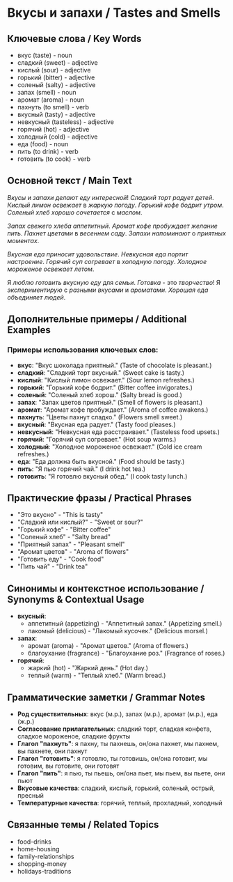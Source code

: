 # Вкусы и запахи / Tastes and Smells

## Ключевые слова / Key Words
- вкус (taste) - noun
- сладкий (sweet) - adjective
- кислый (sour) - adjective
- горький (bitter) - adjective
- соленый (salty) - adjective
- запах (smell) - noun
- аромат (aroma) - noun
- пахнуть (to smell) - verb
- вкусный (tasty) - adjective
- невкусный (tasteless) - adjective
- горячий (hot) - adjective
- холодный (cold) - adjective
- еда (food) - noun
- пить (to drink) - verb
- готовить (to cook) - verb

## Основной текст / Main Text

*Вкусы* и *запахи* *делают* *еду* *интересной*! *Сладкий* *торт* *радует* *детей*. *Кислый* *лимон* *освежает* в *жаркую* *погоду*. *Горький* *кофе* *бодрит* *утром*. *Соленый* *хлеб* *хорошо* *сочетается* с *маслом*.

*Запах* *свежего* *хлеба* *аппетитный*. *Аромат* *кофе* *пробуждает* *желание* *пить*. *Пахнет* *цветами* в *весеннем* *саду*. *Запахи* *напоминают* о *приятных* *моментах*.

*Вкусная* *еда* *приносит* *удовольствие*. *Невкусная* *еда* *портит* *настроение*. *Горячий* *суп* *согревает* в *холодную* *погоду*. *Холодное* *мороженое* *освежает* *летом*.

Я *люблю* *готовить* *вкусную* *еду* для *семьи*. *Готовка* - это *творчество*! Я *экспериментирую* с *разными* *вкусами* и *ароматами*. *Хорошая* *еда* *объединяет* *людей*.

## Дополнительные примеры / Additional Examples

### Примеры использования ключевых слов:
- **вкус**: "Вкус шоколада приятный." (Taste of chocolate is pleasant.)
- **сладкий**: "Сладкий торт вкусный." (Sweet cake is tasty.)
- **кислый**: "Кислый лимон освежает." (Sour lemon refreshes.)
- **горький**: "Горький кофе бодрит." (Bitter coffee invigorates.)
- **соленый**: "Соленый хлеб хорош." (Salty bread is good.)
- **запах**: "Запах цветов приятный." (Smell of flowers is pleasant.)
- **аромат**: "Аромат кофе пробуждает." (Aroma of coffee awakens.)
- **пахнуть**: "Цветы пахнут сладко." (Flowers smell sweet.)
- **вкусный**: "Вкусная еда радует." (Tasty food pleases.)
- **невкусный**: "Невкусная еда расстраивает." (Tasteless food upsets.)
- **горячий**: "Горячий суп согревает." (Hot soup warms.)
- **холодный**: "Холодное мороженое освежает." (Cold ice cream refreshes.)
- **еда**: "Еда должна быть вкусной." (Food should be tasty.)
- **пить**: "Я пью горячий чай." (I drink hot tea.)
- **готовить**: "Я готовлю вкусный обед." (I cook tasty lunch.)

## Практические фразы / Practical Phrases

- "Это вкусно" - "This is tasty"
- "Сладкий или кислый?" - "Sweet or sour?"
- "Горький кофе" - "Bitter coffee"
- "Соленый хлеб" - "Salty bread"
- "Приятный запах" - "Pleasant smell"
- "Аромат цветов" - "Aroma of flowers"
- "Готовить еду" - "Cook food"
- "Пить чай" - "Drink tea"

## Синонимы и контекстное использование / Synonyms & Contextual Usage

- **вкусный**: 
  - аппетитный (appetizing) - "Аппетитный запах." (Appetizing smell.)
  - лакомый (delicious) - "Лакомый кусочек." (Delicious morsel.)
- **запах**: 
  - аромат (aroma) - "Аромат цветов." (Aroma of flowers.)
  - благоухание (fragrance) - "Благоухание роз." (Fragrance of roses.)
- **горячий**: 
  - жаркий (hot) - "Жаркий день." (Hot day.)
  - теплый (warm) - "Теплый хлеб." (Warm bread.)

## Грамматические заметки / Grammar Notes

- **Род существительных**: вкус (м.р.), запах (м.р.), аромат (м.р.), еда (ж.р.)
- **Согласование прилагательных**: сладкий торт, сладкая конфета, сладкое мороженое, сладкие фрукты
- **Глагол "пахнуть"**: я пахну, ты пахнешь, он/она пахнет, мы пахнем, вы пахнете, они пахнут
- **Глагол "готовить"**: я готовлю, ты готовишь, он/она готовит, мы готовим, вы готовите, они готовят
- **Глагол "пить"**: я пью, ты пьешь, он/она пьет, мы пьем, вы пьете, они пьют
- **Вкусовые качества**: сладкий, кислый, горький, соленый, острый, пресный
- **Температурные качества**: горячий, теплый, прохладный, холодный

## Связанные темы / Related Topics

- food-drinks
- home-housing
- family-relationships
- shopping-money
- holidays-traditions

